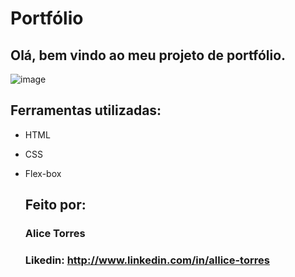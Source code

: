 # Portfólio
## Olá, bem vindo ao meu projeto de portfólio.

![image](https://github.com/user-attachments/assets/32856575-3e21-498d-a9c2-9823c77586f9)



## Ferramentas utilizadas:
* HTML
* CSS
* Flex-box

  ## Feito por:
  ### Alice Torres

  ### Likedin: http://www.linkedin.com/in/allice-torres
